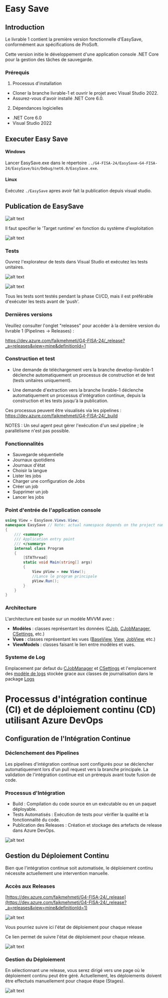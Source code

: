 # Easy Save

## Introduction 

Le livrable 1 contient la première version fonctionnelle d'EasySave, conformément aux spécifications de ProSoft. 

Cette version initie le développement d'une application console .NET Core pour la gestion des tâches de sauvegarde.

### Prérequis

1.	Processus d'installation

* Cloner la branche livrable-1 et ouvrir le projet avec Visual Studio 2022. 
* Assurez-vous d'avoir installé .NET Core 6.0.

2.	Dépendances logicielles

* .NET Core 6.0
* Visual Studio 2022

## Executer Easy Save
#### Windows
Lancer EasySave.exe dans le répertoire ``../G4-FISA-24/EasySave-G4-FISA-24/EasySave/bin/Debug/net6.0/EasySave.exe``.

#### Linux
Exécutez ``./EasySave`` apres avoir fait la publication depuis visual studio.

## Publication de EasySave
![alt text](images/image.png)

Il faut specifier le 'Target runtime' en fonction du système d'exploitation

![alt text](images/image-1.png)

### Tests

Ouvrez l'explorateur de tests dans Visual Studio et exécutez les tests unitaires.

![alt text](images/image-2.png)

![alt text](images/image-3.png)

Tous les tests sont testés pendant la phase CI/CD, mais il est préférable d'exécuter les tests avant de 'push'.

### Dernières versions

Veuillez consulter l'onglet "releases" pour accéder à la dernière version du livrable 1 (Pipelines -> Releases) :

https://dev.azure.com/faikmehmeti/G4-FISA-24/_release?_a=releases&view=mine&definitionId=1

### Construction et test

* Une demande de téléchargement vers la branche develop-livrable-1 déclenche automatiquement un processus de construction et de test (tests unitaires uniquement).

* Une demande d'extraction vers la branche livrable-1 déclenche automatiquement un processus d'intégration continue, depuis la construction et les tests jusqu'à la publication.

Ces processus peuvent être visualisés via les pipelines : https://dev.azure.com/faikmehmeti/G4-FISA-24/_build

NOTES : Un seul agent peut gérer l'exécution d'un seul pipeline ; le parallélisme n'est pas possible.

### Fonctionnalités
- Sauvegarde séquentielle
- Journaux quotidiens
- Journaux d'état
- Choisir la langue
- Lister les jobs
- Charger une configuration de Jobs
- Créer un job
- Supprimer un job
- Lancer les jobs

### Point d'entrée de l'application console

``` csharp
using View = EasySave.Views.View;
namespace EasySave // Note: actual namespace depends on the project name.
{
    /// <summary>
    /// Application entry point
    /// </summary>
    internal class Program
    {
        [STAThread]
        static void Main(string[] args)
        {
            View pView = new View();
            //Lance le program principale
            pView.Run();
        }
    }
}
```

### Architecture
 L'architecture est basée sur un modèle MVVM avec :

- **Modèles** : classes représentant les données ([CJob](https://charifmah.github.io/EasySaveWiki/api/Models.Backup.CJob.html), [CJobManager](https://charifmah.github.io/EasySaveWiki/api/Models.Backup.CJobManager.html), [CSettings](https://charifmah.github.io/EasySaveWiki/api/Models.CSettings.html), etc.)
- **Vues** :  classes représentant les vues ([BaseView](https://charifmah.github.io/EasySaveWiki/api/EasySave.Views.BaseView.html), [View](https://charifmah.github.io/EasySaveWiki/api/EasySave.Views.View.html), [JobView](https://charifmah.github.io/EasySaveWiki/api/EasySave.Views.JobView.html), etc.)
- **ViewModels** : classes faisant le lien entre modèles et vues.

### Systeme de Log

Emplacement par defaut du [CJobManager](https://charifmah.github.io/EasySaveWiki/api/Models.Backup.CJobManager.html) et [CSettings](https://charifmah.github.io/EasySaveWiki/api/Models.Backup.CJobManager.html) et l'emplacement des [modèle de logs](https://charifmah.github.io/EasySaveWiki/api/LogsModels.html) stockée grace aux classes de journalisation dans le package [Logs](https://charifmah.github.io/EasySaveWiki/api/LogsModels.html)

# Processus d'intégration continue (CI) et de déploiement continu (CD) utilisant Azure DevOps

## Configuration de l'Intégration Continue

### Déclenchement des Pipelines

Les pipelines d'intégration continue sont configurés pour se déclencher automatiquement lors d'un pull request vers la branche principale. La validation de l'intégration continue est un prérequis avant toute fusion de code.

### Processus d'Intégration

- Build : Compilation du code source en un exécutable ou en un paquet déployable.
- Tests Automatisés : Exécution de tests pour vérifier la qualité et la fonctionnalité du code.
- Publication des Releases : Création et stockage des artefacts de release dans Azure DevOps.

![alt text](images/integration-processus.png)

## Gestion du Déploiement Continu

Bien que l'intégration continue soit automatisée, le déploiement continu nécessite actuellement une intervention manuelle.

### Accès aux Releases

[https://dev.azure.com/faikmehmeti/G4-FISA-24/_release](https://dev.azure.com/faikmehmeti/G4-FISA-24/_release?_a=releases&view=mine&definitionId=1)

![alt text](images/releases-access.png)

Vous pourriez suivre ici l'état de déploiement pour chaque release

Ce lien permet de suivre l'état de déploiement pour chaque release.

![alt text](images/releases-access2.png)

### Gestion du Déploiement

En sélectionnant une release, vous serez dirigé vers une page où le déploiement continu peut être géré. Actuellement, les déploiements doivent être effectués manuellement pour chaque étape (Stages).

![alt text](images/deployment.png)
